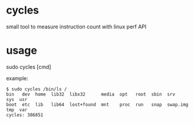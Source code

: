 # cycles
small tool to measure instruction count with linux perf API

# usage

sudo cycles [cmd]

example:
```
$ sudo cycles /bin/ls /
bin   dev  home  lib32	libx32	    media  opt	 root  sbin  srv       sys  usr
boot  etc  lib	 lib64	lost+found  mnt    proc  run   snap  swap.img  tmp  var
cycles: 386851
```

